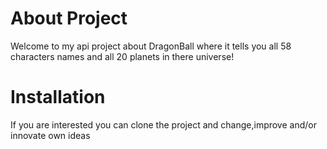 # About Project
Welcome to my api project about DragonBall where it tells you all 58 characters names and all 20 planets in there universe!
# Installation
If you are interested you can clone the project and change,improve and/or innovate own ideas

